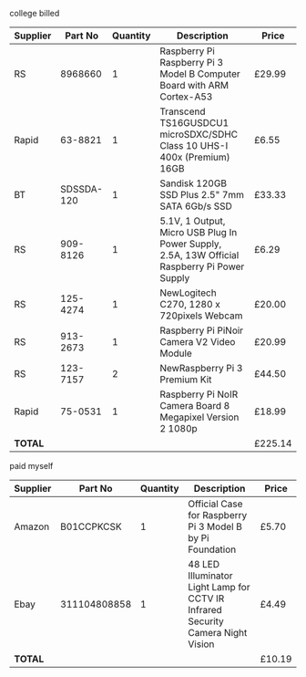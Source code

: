 college billed

| Supplier | Part No    | Quantity | Description                                                             | Price   |
|----------|------------|----------|-------------------------------------------------------------------------|---------|
| RS       | 8968660    | 1        | Raspberry Pi Raspberry Pi 3 Model B Computer Board with ARM Cortex-A53  | £29.99 |
| Rapid    | 63-8821    | 1        | Transcend TS16GUSDCU1 microSDXC/SDHC Class 10 UHS-I 400x (Premium) 16GB | £6.55  |
| BT       | SDSSDA-120 | 1        | Sandisk 120GB SSD Plus 2.5" 7mm SATA 6Gb/s SSD                          | £33.33 |
| RS | 909-8126 | 1 | 5.1V, 1 Output, Micro USB Plug In Power Supply, 2.5A, 13W Official Raspberry Pi Power Supply | £6.29 |
| RS | 125-4274 | 1 | NewLogitech C270, 1280 x 720pixels Webcam | £20.00 |
| RS | 913-2673 | 1 | Raspberry Pi PiNoir Camera V2 Video Module | £20.99 |
| RS | 123-7157 | 2 | NewRaspberry Pi 3 Premium Kit | £44.50 |
| Rapid | 75-0531 | 1 | Raspberry Pi NoIR Camera Board 8 Megapixel Version 2 1080p | £18.99
|   **TOTAL**       |       | |           |  £225.14 |


   
      
paid myself 

| Supplier | Part No    | Quantity | Description                                                             | Price   |
|----------|------------|----------|-------------------------------------------------------------------------|---------|
| Amazon       | B01CCPKCSK  | 1        | Official Case for Raspberry Pi 3 Model B by Pi Foundation  | £5.70 |
| Ebay    | 311104808858    | 1        | 48 LED Illuminator Light Lamp for CCTV IR Infrared Security Camera Night Vision | £4.49  |
|   **TOTAL**       |       | |           |  £10.19 |
